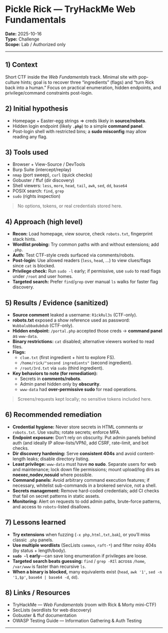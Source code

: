 # Pickle Rick — TryHackMe Web Fundamentals
**Date:** 2025-10-16  
**Type:** Challenge  
**Scope:** Lab / Authorized only

---

## 1) Context
Short CTF inside the *Web Fundamentals* track. Minimal site with pop-culture hints; goal is to recover three “ingredients” (flags) and “turn Rick back into a human.” Focus on practical enumeration, hidden endpoints, and privilege/command constraints post-login.

## 2) Initial hypothesis
- Homepage + Easter-egg strings ⇒ creds likely in **source/robots**.
- Hidden login endpoint (likely **`.php`**) to a simple **command panel**.
- Post-login shell with restricted bins; a **sudo misconfig** may allow reading any flag.

## 3) Tools used
- Browser + View-Source / DevTools
- Burp Suite (intercept/replay)
- `nmap` (port sweep), `curl` (quick checks)
- Gobuster / ffuf (dir discovery)
- Shell viewers: `less`, `more`, `head`, `tail`, `awk`, `sed`, `dd`, `base64`
- POSIX search: `find`, `grep`
- `sudo` (rights inspection)

> No options, tokens, or real credentials stored here.

## 4) Approach (high level)
- **Recon:** Load homepage, view source, check `robots.txt`, fingerprint stack hints.
- **Wordlist probing:** Try common paths with and without extensions; add `.php`.
- **Auth:** Test CTF-style creds surfaced via comments/robots.
- **Post-login:** Use allowed readers (`less`, `head`, …) to view clues/flags since `cat` is blocked.
- **Privilege check:** Run `sudo -l` early; if permissive, use `sudo` to read flags under `/root` and user homes.
- **Targeted search:** Prefer `find`/`grep` over manual `ls` walks for faster flag discovery.

## 5) Results / Evidence (sanitized)
- **Source comment** leaked a username: `R1ckRul3s` (CTF-only).
- **robots.txt** exposed a show reference used as password: `Wubbalubbadubdub` (CTF-only).
- **Hidden endpoint:** `/portal.php` accepted those creds → **command panel** as `www-data`.
- **Binary restrictions:** `cat` disabled; alternative viewers worked to read files.
- **Flags:**
  - `clue.txt` (first ingredient + hint to explore FS).
  - `/home/rick/"second ingredients"` (second ingredient).
  - `/root/3rd.txt` via `sudo` (third ingredient).
- **Key behaviors to note (for remediation):**
  - Secrets in **comments/robots**.
  - Admin panel hidden only by **obscurity**.
  - `www-data` had **over-permissive sudo** for read operations.

> Screens/requests kept locally; no sensitive tokens included here.

## 6) Recommended remediation
- **Credential hygiene:** Never store secrets in HTML comments or `robots.txt`. Use vaults; rotate secrets; enforce MFA.
- **Endpoint exposure:** Don’t rely on obscurity. Put admin panels behind auth (and ideally IP allow-lists/VPN), add CSRF, rate-limit, and bot checks.
- **Dir discovery hardening:** Serve **consistent 404s** and avoid content-length leaks; disable directory listing.
- **Least privilege:** `www-data` must have **no sudo**. Separate users for web and maintenance; lock down file permissions; mount upload/log dirs as **noexec,nodev,nosuid** where possible.
- **Command panels:** Avoid arbitrary command execution features; if necessary, whitelist sub-commands in a brokered service, not a shell.
- **Secrets management:** Remove hard-coded credentials; add CI checks that fail on secret patterns in static assets.
- **Monitoring:** Alert on requests to odd admin paths, brute-force patterns, and access to `robots`-listed disallows.

## 7) Lessons learned
- **Try extensions** when fuzzing (`-x php,html,txt,bak`), or you’ll miss classic `.php` panels.
- **Use multiple wordlists** (SecLists `common`, `raft-*`) and filter noisy 404s (by status + length/body).
- **`sudo -l` early**—can save long enumeration if privileges are loose.
- **Targeted search beats guessing:** `find` / `grep -RIl` across `/home`, `/var/www` is faster than recursive `ls`.
- **When a binary is blocked,** many equivalents exist (`head`, `awk '1'`, `sed -n '1,$p'`, `base64 | base64 -d`, `dd`).

## 8) Links / Resources
- TryHackMe — *Web Fundamentals* (room with Rick & Morty mini-CTF)
- SecLists (wordlists for web discovery)
- Gobuster & ffuf documentation
- OWASP Testing Guide — Information Gathering & Auth Testing

---